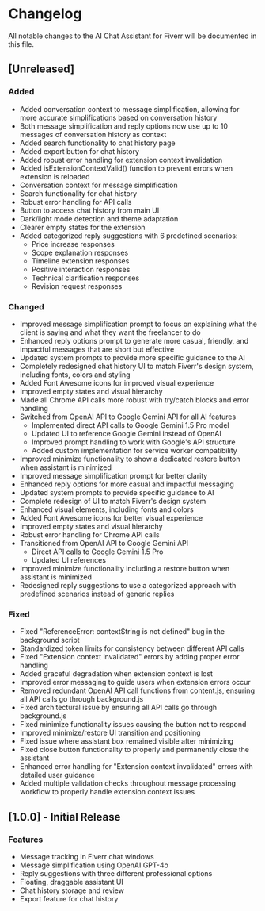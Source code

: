 # Changelog

All notable changes to the AI Chat Assistant for Fiverr will be documented in this file.

## [Unreleased]

### Added
- Added conversation context to message simplification, allowing for more accurate simplifications based on conversation history
- Both message simplification and reply options now use up to 10 messages of conversation history as context
- Added search functionality to chat history page
- Added export button for chat history
- Added robust error handling for extension context invalidation
- Added isExtensionContextValid() function to prevent errors when extension is reloaded
- Conversation context for message simplification
- Search functionality for chat history
- Robust error handling for API calls
- Button to access chat history from main UI
- Dark/light mode detection and theme adaptation
- Clearer empty states for the extension
- Added categorized reply suggestions with 6 predefined scenarios:
  - Price increase responses
  - Scope explanation responses
  - Timeline extension responses
  - Positive interaction responses
  - Technical clarification responses
  - Revision request responses

### Changed
- Improved message simplification prompt to focus on explaining what the client is saying and what they want the freelancer to do
- Enhanced reply options prompt to generate more casual, friendly, and impactful messages that are short but effective
- Updated system prompts to provide more specific guidance to the AI
- Completely redesigned chat history UI to match Fiverr's design system, including fonts, colors and styling
- Added Font Awesome icons for improved visual experience
- Improved empty states and visual hierarchy
- Made all Chrome API calls more robust with try/catch blocks and error handling
- Switched from OpenAI API to Google Gemini API for all AI features
  - Implemented direct API calls to Google Gemini 1.5 Pro model
  - Updated UI to reference Google Gemini instead of OpenAI
  - Improved prompt handling to work with Google's API structure
  - Added custom implementation for service worker compatibility
- Improved minimize functionality to show a dedicated restore button when assistant is minimized
- Improved message simplification prompt for better clarity
- Enhanced reply options for more casual and impactful messaging
- Updated system prompts to provide specific guidance to AI
- Complete redesign of UI to match Fiverr's design system
- Enhanced visual elements, including fonts and colors
- Added Font Awesome icons for better visual experience
- Improved empty states and visual hierarchy
- Robust error handling for Chrome API calls
- Transitioned from OpenAI API to Google Gemini API
  - Direct API calls to Google Gemini 1.5 Pro
  - Updated UI references
- Improved minimize functionality including a restore button when assistant is minimized
- Redesigned reply suggestions to use a categorized approach with predefined scenarios instead of generic replies

### Fixed
- Fixed "ReferenceError: contextString is not defined" bug in the background script
- Standardized token limits for consistency between different API calls
- Fixed "Extension context invalidated" errors by adding proper error handling
- Added graceful degradation when extension context is lost
- Improved error messaging to guide users when extension errors occur
- Removed redundant OpenAI API call functions from content.js, ensuring all API calls go through background.js
- Fixed architectural issue by ensuring all API calls go through background.js
- Fixed minimize functionality issues causing the button not to respond
- Improved minimize/restore UI transition and positioning
- Fixed issue where assistant box remained visible after minimizing
- Fixed close button functionality to properly and permanently close the assistant
- Enhanced error handling for "Extension context invalidated" errors with detailed user guidance
- Added multiple validation checks throughout message processing workflow to properly handle extension context issues

## [1.0.0] - Initial Release

### Features
- Message tracking in Fiverr chat windows
- Message simplification using OpenAI GPT-4o
- Reply suggestions with three different professional options
- Floating, draggable assistant UI
- Chat history storage and review
- Export feature for chat history 